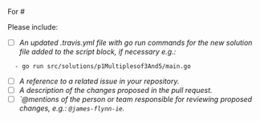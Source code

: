 <!-- Include the issue number after the # tag, e.g.:
    For #1234
-->
For #

<!--
  When an item is complete, then go ahead and check it off as "done", e.g.:
    - [x] A description of the changes proposed in the pull request.
-->
Please include:
- [ ] _An updated .travis.yml file with go run commands for the new solution file added to the script block, if necessary e.g.:_
```
  - go run src/solutions/p1Multiplesof3And5/main.go
```
- [ ] _A reference to a related issue in your repository._
- [ ] _A description of the changes proposed in the pull request._
- [ ] _`@mentions of the person or team responsible for reviewing proposed changes, e.g.: ```@james-flynn-ie```._
